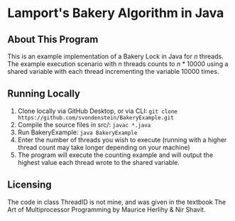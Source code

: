 Lamport's Bakery Algorithm in Java
==================

## About This Program

This is an example implementation of a Bakery Lock in Java for _n_ threads. The example execution scenario with _n_ threads counts to _n_ * 10000 using a shared variable with each thread incrementing the variable 10000 times.

## Running Locally

1. Clone locally via GitHub Desktop, or via CLI: `git clone https://github.com/svondenstein/BakeryExample.git`
2. Compile the source files in src/: `javac *.java`
3. Run BakeryExample: `java BakeryExample`
4. Enter the number of threads you wish to execute (running with a higher thread count may take longer depending on your machine)
5. The program will execute the counting example and will output the highest value each thread wrote
to the shared variable.

## Licensing

The code in class ThreadID is not mine, and was given in the textbook The Art of Multiprocessor Programming by Maurice Herlihy & Nir Shavit.
